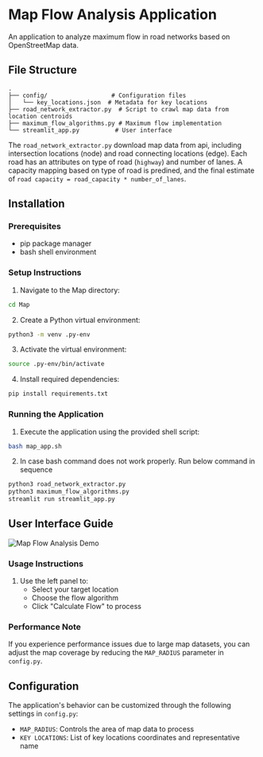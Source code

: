 # Map Flow Analysis Application

An application to analyze maximum flow in road networks based on OpenStreetMap data.

## File Structure

```
.
├── config/                  # Configuration files
│   └── key_locations.json  # Metadata for key locations
├── road_network_extractor.py  # Script to crawl map data from location centroids
├── maximum_flow_algorithms.py # Maximum flow implementation
└── streamlit_app.py          # User interface
```

The `road_network_extractor.py` download map data from api, including intersection locations (node) and road connecting locations (edge). Each road has an attributes on type of road (`highway`) and number of lanes. A capacity mapping based on type of road is predined, and the final estimate of `road capacity = road_capacity * number_of_lanes`. 

## Installation

### Prerequisites
- pip package manager
- bash shell environment

### Setup Instructions

1. Navigate to the Map directory:
```bash
cd Map
```

2. Create a Python virtual environment:
```bash
python3 -m venv .py-env
```

3. Activate the virtual environment:
```bash
source .py-env/bin/activate
```

4. Install required dependencies:
```bash
pip install requirements.txt
```

### Running the Application

1. Execute the application using the provided shell script:
```bash
bash map_app.sh
```

2. In case bash command does not work properly. Run below command in sequence 
```bash
python3 road_network_extractor.py
python3 maximum_flow_algorithms.py
streamlit run streamlit_app.py
```


## User Interface Guide

![Map Flow Analysis Demo](./map_demo.png)

### Usage Instructions

1. Use the left panel to:
   - Select your target location
   - Choose the flow algorithm
   - Click "Calculate Flow" to process

### Performance Note

If you experience performance issues due to large map datasets, you can adjust the map coverage by reducing the `MAP_RADIUS` parameter in `config.py`.

## Configuration

The application's behavior can be customized through the following settings in `config.py`:
- `MAP_RADIUS`: Controls the area of map data to process
- `KEY LOCATIONS`: List of key locations coordinates and representative name

